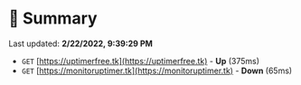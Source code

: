 # 📖 Summary
Last updated: **2/22/2022, 9:39:29 PM**

- `GET` [https://uptimerfree.tk](https://uptimerfree.tk) - **Up** (375ms)
- `GET` [https://monitoruptimer.tk](https://monitoruptimer.tk) - **Down** (65ms)
